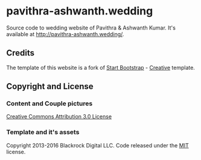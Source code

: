 # pavithra-ashwanth.wedding

Source code to wedding website of Pavithra & Ashwanth Kumar. It's available at http://pavithra-ashwanth.wedding/. 

## Credits
The template of this website is a fork of [Start Bootstrap](http://startbootstrap.com/) - [Creative](http://startbootstrap.com/template-overviews/creative/) template.

## Copyright and License

### Content and Couple pictures
[Creative Commons Attribution 3.0 License](http://creativecommons.org/licenses/by/3.0/)

### Template and it's assets
Copyright 2013-2016 Blackrock Digital LLC. Code released under the [MIT](https://github.com/BlackrockDigital/startbootstrap-creative/blob/gh-pages/LICENSE) license.
